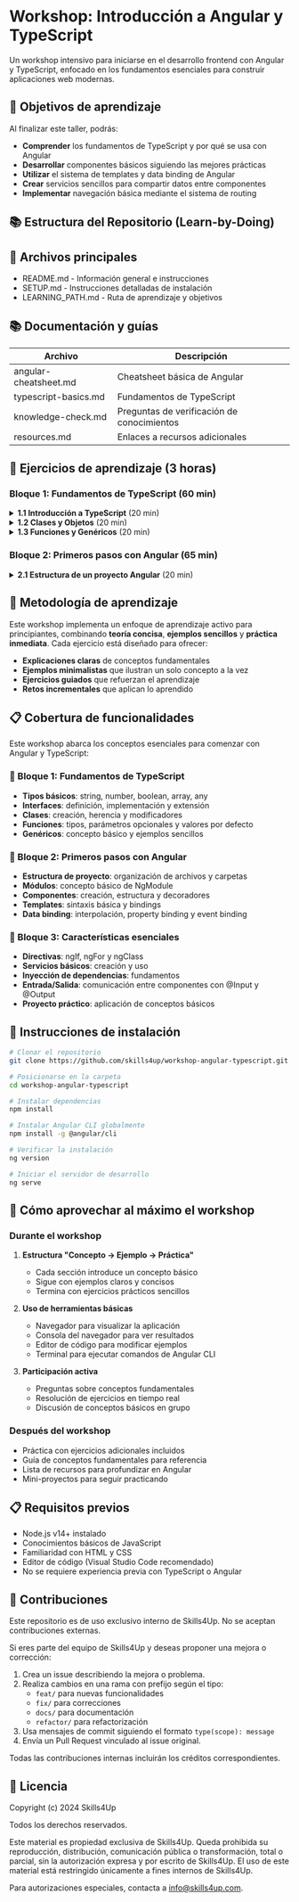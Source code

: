 
# Workshop: Introducción a Angular y TypeScript

Un workshop intensivo para iniciarse en el desarrollo frontend con Angular y TypeScript, enfocado en los fundamentos esenciales para construir aplicaciones web modernas.

## 🎯 Objetivos de aprendizaje

Al finalizar este taller, podrás:

- **Comprender** los fundamentos de TypeScript y por qué se usa con Angular
- **Desarrollar** componentes básicos siguiendo las mejores prácticas
- **Utilizar** el sistema de templates y data binding de Angular
- **Crear** servicios sencillos para compartir datos entre componentes
- **Implementar** navegación básica mediante el sistema de routing

## 📚 Estructura del Repositorio (Learn-by-Doing)

## 📄 Archivos principales

- README.md - Información general e instrucciones
- SETUP.md - Instrucciones detalladas de instalación
- LEARNING_PATH.md - Ruta de aprendizaje y objetivos

## 📚 Documentación y guías

| Archivo               | Descripción                                |
| --------------------- | ------------------------------------------ |
| angular-cheatsheet.md | Cheatsheet básica de Angular               |
| typescript-basics.md  | Fundamentos de TypeScript                  |
| knowledge-check.md    | Preguntas de verificación de conocimientos |
| resources.md          | Enlaces a recursos adicionales             |

## 🧪 Ejercicios de aprendizaje (3 horas)

### Bloque 1: Fundamentos de TypeScript (60 min)

<details>
<summary><strong>1.1 Introducción a TypeScript</strong> (20 min)</summary>


- [README.md](exercises/1-fundamentals/1.1-introduction/README.md) - Ventajas de TypeScript sobre JavaScript
- [types.ts](exercises/1-fundamentals/1.1-introduction/types.ts) - Tipos básicos y anotaciones
- [interfaces.ts](exercises/1-fundamentals/1.1-introduction/interfaces.ts) - Interfaces y tipos personalizados
- [start.ts](exercises/1-fundamentals/1.1-introduction/start.ts) - Ejercicios para completar
- [HINTS.md](exercises/1-fundamentals/1.1-introduction/HINTS.md) - Guía estratégica de solución

</details>

<details>
<summary><strong>1.2 Clases y Objetos</strong> (20 min)</summary>

- [README.md](exercises/1-fundamentals/1.2-classes/README.md) - Programación orientada a objetos en TypeScript
- [classes.ts](exercises/1-fundamentals/1.2-classes/classes.ts) - Definición de clases y herencia
- [modifiers.ts](exercises/1-fundamentals/1.2-classes/modifiers.ts) - Modificadores de acceso
- [start.ts](exercises/1-fundamentals/1.2-classes/start.ts) - Plantillas para implementación
- [challenges.ts](exercises/1-fundamentals/1.2-classes/challenges.ts) - Retos de implementación OOP
- [HINTS.md](exercises/1-fundamentals/1.2-classes/HINTS.md) - Estrategias para modelado de clases
- [test.ts](exercises/1-fundamentals/1.2-classes/test.ts) - Tests para verificar implementaciones

</details>

<details>
<summary><strong>1.3 Funciones y Genéricos</strong> (20 min)</summary>

- [README.md](exercises/1-fundamentals/1.3-functions/README.md) - Guía de funciones en TypeScript
- [functions.ts](exercises/1-fundamentals/1.3-functions/functions.ts) - Tipos de funciones y parámetros
- [generics.ts](exercises/1-fundamentals/1.3-functions/generics.ts) - Uso básico de genéricos
- [start.ts](exercises/1-fundamentals/1.3-functions/start.ts) - Ejercicios para completar
- [challenges.ts](exercises/1-fundamentals/1.3-functions/challenges.ts) - Retos de implementación
- [HINTS.md](exercises/1-fundamentals/1.3-functions/HINTS.md) - Guía para implementación
- [test.ts](exercises/1-fundamentals/1.3-functions/test.ts) - Tests automatizados de funciones

</details>

### Bloque 2: Primeros pasos con Angular (65 min)

<details>
<summary><strong>2.1 Estructura de un proyecto Angular</strong> (20 min)</summary>

- [README.md](exercises/2-angular-basics/2.1-structure/README.md) - Anatomía de un proyecto Angular
- [project-structure.md](exercises/2-angular-basics/2.1-structure/project-structure.md) - Explicación de carpetas y archivos
- [angular.json](exercises/2-angular-basics/2.1-structure/angular.json) - Configuración básica explicada
- [start-commands.md](exercises/2-angular-basics/2.1-structure/start-commands.md) - Comandos CLI para ejecutar
- [challenges.md](exercises/2-angular-basics/2.1-structure/challenges.md) - Exploración del proyecto
- [HINTS.md](exercises/2-angular-basics/2.1-structure/HINTS.md) - Guía para navegar el proyecto

</details>

## 🔄 Metodología de aprendizaje

Este workshop implementa un enfoque de aprendizaje activo para principiantes, combinando **teoría concisa**, **ejemplos sencillos** y **práctica inmediata**. Cada ejercicio está diseñado para ofrecer:

- **Explicaciones claras** de conceptos fundamentales
- **Ejemplos minimalistas** que ilustran un solo concepto a la vez
- **Ejercicios guiados** que refuerzan el aprendizaje
- **Retos incrementales** que aplican lo aprendido

## 📋 Cobertura de funcionalidades

Este workshop abarca los conceptos esenciales para comenzar con Angular y TypeScript:

### 🧩 Bloque 1: Fundamentos de TypeScript

- **Tipos básicos**: string, number, boolean, array, any
- **Interfaces**: definición, implementación y extensión
- **Clases**: creación, herencia y modificadores
- **Funciones**: tipos, parámetros opcionales y valores por defecto
- **Genéricos**: concepto básico y ejemplos sencillos

### 🔄 Bloque 2: Primeros pasos con Angular

- **Estructura de proyecto**: organización de archivos y carpetas
- **Módulos**: concepto básico de NgModule
- **Componentes**: creación, estructura y decoradores
- **Templates**: sintaxis básica y bindings
- **Data binding**: interpolación, property binding y event binding

### 🔧 Bloque 3: Características esenciales

- **Directivas**: ngIf, ngFor y ngClass
- **Servicios básicos**: creación y uso
- **Inyección de dependencias**: fundamentos
- **Entrada/Salida**: comunicación entre componentes con @Input y @Output
- **Proyecto práctico**: aplicación de conceptos básicos

## 🚀 Instrucciones de instalación

```bash
# Clonar el repositorio
git clone https://github.com/skills4up/workshop-angular-typescript.git

# Posicionarse en la carpeta
cd workshop-angular-typescript

# Instalar dependencias
npm install

# Instalar Angular CLI globalmente
npm install -g @angular/cli

# Verificar la instalación
ng version

# Iniciar el servidor de desarrollo
ng serve
```

## 🧩 Cómo aprovechar al máximo el workshop

### Durante el workshop

1. **Estructura "Concepto → Ejemplo → Práctica"**
   - Cada sección introduce un concepto básico
   - Sigue con ejemplos claros y concisos
   - Termina con ejercicios prácticos sencillos

2. **Uso de herramientas básicas**
   - Navegador para visualizar la aplicación
   - Consola del navegador para ver resultados
   - Editor de código para modificar ejemplos
   - Terminal para ejecutar comandos de Angular CLI

3. **Participación activa**
   - Preguntas sobre conceptos fundamentales
   - Resolución de ejercicios en tiempo real
   - Discusión de conceptos básicos en grupo

### Después del workshop

- Práctica con ejercicios adicionales incluidos
- Guía de conceptos fundamentales para referencia
- Lista de recursos para profundizar en Angular
- Mini-proyectos para seguir practicando

## 📋 Requisitos previos

- Node.js v14+ instalado
- Conocimientos básicos de JavaScript
- Familiaridad con HTML y CSS
- Editor de código (Visual Studio Code recomendado)
- No se requiere experiencia previa con TypeScript o Angular

## 🤝 Contribuciones

Este repositorio es de uso exclusivo interno de Skills4Up. No se aceptan contribuciones externas.

Si eres parte del equipo de Skills4Up y deseas proponer una mejora o corrección:

1. Crea un issue describiendo la mejora o problema.
2. Realiza cambios en una rama con prefijo según el tipo:
   - `feat/` para nuevas funcionalidades
   - `fix/` para correcciones
   - `docs/` para documentación
   - `refactor/` para refactorización
3. Usa mensajes de commit siguiendo el formato `type(scope): message`
4. Envía un Pull Request vinculado al issue original.

Todas las contribuciones internas incluirán los créditos correspondientes.

## 📜 Licencia

Copyright (c) 2024 Skills4Up

Todos los derechos reservados.

Este material es propiedad exclusiva de Skills4Up. Queda prohibida su reproducción, distribución, comunicación pública o transformación, total o parcial, sin la autorización expresa y por escrito de Skills4Up. El uso de este material está restringido únicamente a fines internos de Skills4Up.

Para autorizaciones especiales, contacta a [info@skills4up.com](mailto:info@skills4up.com).
